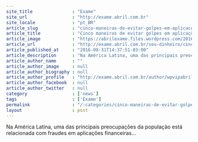 ```yaml
---
site_title               : "Exame"
site_url                 : "http://exame.abril.com.br"
site_locale              : "pt_BR"
article_slug             : "cinco-maneiras-de-evitar-golpes-em-aplicacoes-financeiras"
article_title            : "Cinco maneiras de evitar golpes em aplicações financeiras"
article_image            : "https://abrilexame.files.wordpress.com/2016/09/size_960_16_9_dinheiro224.jpg?quality=70&strip=all&w=960"
article_url              : "http://exame.abril.com.br/seu-dinheiro/cinco-maneiras-de-evitar-golpes-em-aplicacoes-financeiras/"
article_published_at     : "2016-08-31T14:37:51-03:00"
article_description      : "Na América Latina, uma das principais preocupações da população está relacionada com fraudes em aplicações financeiras..."
article_author_name      : ""
article_author_image     : null
article_author_biography : null
article_author_profile   : "http://exame.abril.com.br/author/wpvipabril/"
article_author_facebook  : null
article_author_twitter   : null
category                 : ['news']
tags                     : ['Exame']
permalink                : "/:categories/cinco-maneiras-de-evitar-golpes-em-aplicacoes-financeiras/"
layout                   : post
---
```


Na América Latina, uma das principais preocupações da população está relacionada com fraudes em aplicações financeiras...
